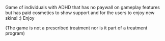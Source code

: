 Game of individuals with ADHD that has no paywall on gameplay features but has paid cosmetics to show support and for the users to enjoy new skins! :) Enjoy


(The game is not a prescribed treatment nor is it part of a treatment program)

